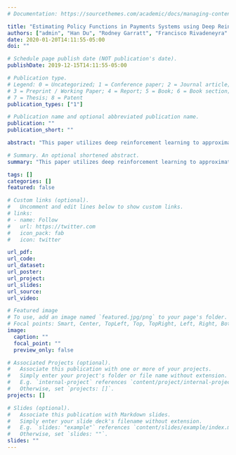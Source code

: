 ```yaml
---
# Documentation: https://sourcethemes.com/academic/docs/managing-content/

title: "Estimating Policy Functions in Payments Systems using Deep Reinforcement Learning"
authors: ["admin", "Han Du", "Rodney Garratt", "Francisco Rivadeneyra" and "Pablo Samuel Castro"]
date: 2020-01-20T14:11:55-05:00
doi: ""

# Schedule page publish date (NOT publication's date).
publishDate: 2019-12-15T14:11:55-05:00

# Publication type.
# Legend: 0 = Uncategorized; 1 = Conference paper; 2 = Journal article;
# 3 = Preprint / Working Paper; 4 = Report; 5 = Book; 6 = Book section;
# 7 = Thesis; 8 = Patent
publication_types: ["1"]

# Publication name and optional abbreviated publication name.
publication: ""
publication_short: ""

abstract: "This paper utilizes deep reinforcement learning to approximate the policy rules of banks participating in a high-value payments system. The objective of the agents is to learn (a) the optimal intraday payments decisions; and (b) the optimal initial liquidity choices. In a simplified two-agent setting, the agents learn the optimal intraday payments policy when unrestricted collateral is provided. For the initial liquidity choice problem, when using the optimal intraday payments policy, the agents learn to choose the initial liquidity that minimizes the cost of processing all payments. Our results show the applicability of DRL to estimate best-response functions in real-world strategic games."

# Summary. An optional shortened abstract.
summary: "This paper utilizes deep reinforcement learning to approximate the policy rules of banks participating in a high-value payments system. In a simplified two-agent setting, the agents learn the optimal intraday payments policy and optimal initial liquidity choice policy. Our results show the applicability of DRL to estimate best-response functions in real-world strategic games."

tags: []
categories: []
featured: false

# Custom links (optional).
#   Uncomment and edit lines below to show custom links.
# links:
# - name: Follow
#   url: https://twitter.com
#   icon_pack: fab
#   icon: twitter

url_pdf:
url_code:
url_dataset:
url_poster:
url_project:
url_slides:
url_source:
url_video:

# Featured image
# To use, add an image named `featured.jpg/png` to your page's folder.
# Focal points: Smart, Center, TopLeft, Top, TopRight, Left, Right, BottomLeft, Bottom, BottomRight.
image:
  caption: ""
  focal_point: ""
  preview_only: false

# Associated Projects (optional).
#   Associate this publication with one or more of your projects.
#   Simply enter your project's folder or file name without extension.
#   E.g. `internal-project` references `content/project/internal-project/index.md`.
#   Otherwise, set `projects: []`.
projects: []

# Slides (optional).
#   Associate this publication with Markdown slides.
#   Simply enter your slide deck's filename without extension.
#   E.g. `slides: "example"` references `content/slides/example/index.md`.
#   Otherwise, set `slides: ""`.
slides: ""
---
```

